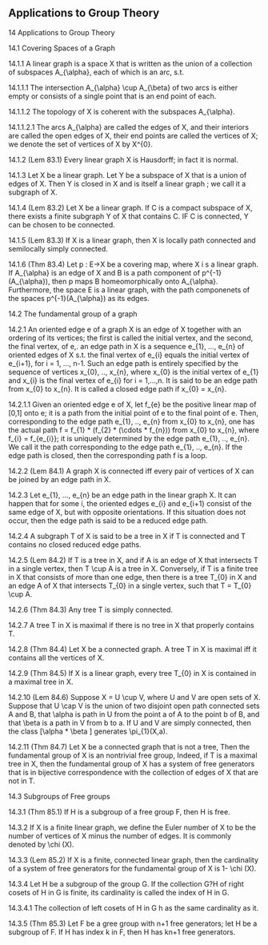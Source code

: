 Applications to Group Theory
---

14	Applications to Group Theory

14.1	Covering Spaces of a Graph

14.1.1	A linear graph is a space X that is written as the union of a collection of subspaces A_{\alpha}, each of which is an arc, s.t. 

14.1.1.1	The intersection A_{\alpha} \cup A_{\beta} of two arcs is either empty or consists of a single point that is an end point of each.

14.1.1.2	The topology of X is coherent with the subspaces A_{\alpha}.

14.1.1.2.1	The arcs A_{\alpha} are called the edges of X, and their interiors are called the open edges of X, their end points are called the vertices of X; we denote the set of vertices of X by X^{0}.

14.1.2	(Lem 83.1)  Every linear graph X is Hausdorff; in fact it is normal.

14.1.3	Let X be a linear graph. Let Y be a subspace of X that is a union of edges of X. Then Y is closed in X and is itself a linear graph ; we call it a subgraph of X.

14.1.4	(Lem 83.2) Let X be a linear graph. If C is a compact subspace of X, there exists a finite subgraph Y of X that contains C. IF C is connected, Y can be chosen to be connected.

14.1.5	(Lem 83.3) If X is a linear graph, then X is locally path connected and semilocally simply connected.

14.1.6	(Thm 83.4) Let p : E->X be a covering map, where X i s a linear graph. If A_{\alpha} is an edge of X and B is a path component of p^{-1}(A_{\alpha}), then p maps B homeomorphically onto A_{\alpha}. Furthermore, the space E is a linear graph, with the path componenets of the spaces p^{-1}(A_{\alpha}) as its edges.

14.2	The fundamental group of a graph

14.2.1	An oriented edge e of a graph X is an edge of X together with an ordering of its vertices; the first is called the initial vertex, and the second, the final vertex, of e,. an edge path in X is a sequence e_{1}, …, e_{n} of oriented edges of X s.t. the final vertex of e_{i} equals the initial vertex of e_{i+1}, for i = 1, …, n-1. Such an edge path is entirely specified by the sequence of vertices x_{0}, .., x_{n}, where x_{0} is the initial vertex of e_{1} and x_{i} is the final vertex of e_{i} for i = 1,…,n. It is said to be an edge path from x_{0} to x_{n}. It is called a closed edge path if x_{0} = x_{n}.

14.2.1.1	Given an oriented edge e of X, let f_{e} be the positive linear map of [0,1] onto e; it is a path from the initial point of e to the final point of e. Then, corresponding to the edge path e_{1}, .., e_{n} from x_{0} to x_{n}, one has the actual path f = f_{1} * (f_{2} * (\cdots * f_{n})) from x_{0} to x_{n}, where f_{i} = f_{e_{i}}; it is uniquely determined by the edge path e_{1}, .., e_{n}. We call it the path corresponding to the edge path e_{1}, .., e_{n}. If the edge path is closed, then the corresponding path f is a loop.

14.2.2	(Lem 84.1) A graph X is connected iff every pair of vertices of X can be joined by an edge path in X.

14.2.3	Let e_{1}, …, e_{n} be an edge path in the linear graph X. It can happen that for some i, the oriented edges e_{i} and e_{i+1} consist of the same edge of X, but with opposite orientations. If this situation does not occur, then the edge path is said to be a reduced edge path.

14.2.4	A subgraph T of X is said to be a tree in X if T is connected and T contains no closed reduced edge paths.

14.2.5	(Lem 84.2) If T is a tree in X, and if A is an edge of X that intersects T in a single vertex, then T \cup A is a tree in X. Conversely, if T is a finite tree in X that consists of more than one edge, then there is a tree T_{0} in X and an edge A of X that intersects T_{0} in a single vertex, such that T = T_{0} \cup A.

14.2.6	 (Thm 84.3) Any tree T is simply connected.

14.2.7	 A tree T in X is maximal if there is no tree in X that properly contains T.

14.2.8	(Thm 84.4) Let X be a connected graph. A tree T in X is maximal iff it contains all the vertices of X.

14.2.9	(Thm 84.5) If X is a linear graph, every tree T_{0} in X is contained in a maximal tree in X.

14.2.10	(Lem 84.6) Suppose X = U \cup V, where U and V are open sets of X. Suppose that U \cap V is the union of two disjoint open path connected sets A and B, that \alpha is path in U from the point a of A to the point b of B, and that \beta is a path in V from b to a. If U and V are simply connected, then the class [\alpha * \beta ] generates \pi_{1}(X,a).

14.2.11	(Thm 84.7) Let X be a connected graph that is not a tree, Then the fundamental group of X is an nontrivial free group, Indeed, if T is a maximal tree in X, then the fundamental group of X has a system of free generators that is in bijective correspondence with the collection of edges of X that are not in T.

14.3	Subgroups of Free groups

14.3.1	(Thm 85.1) If H is a subgroup of a free group F, then H is free.

14.3.2	If X is a finite linear graph, we define the Euler number of X to be the number of vertices of X minus the number of edges. It is commonly denoted by \chi (X).

14.3.3	(Lem 85.2) If X is a finite, connected linear graph, then the cardinality of a system of free generators for the fundamental group of X is 1- \chi (X).

14.3.4	Let H be a subgroup of the group G. If the collection G?H of right cosets of H in G is finite, its cardinality is called the index of H in G. 

14.3.4.1	The collection of left cosets of H in G h as the same cardinality as it.

14.3.5	(Thm 85.3) Let F be a gree group with n+1 free generators; let H be a subgroup of F. If H has index k in F, then H has kn+1 free generators.


